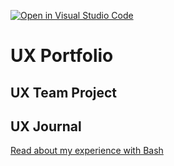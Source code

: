 [![Open in Visual Studio Code](https://classroom.github.com/assets/open-in-vscode-f059dc9a6f8d3a56e377f745f24479a46679e63a5d9fe6f495e02850cd0d8118.svg)](https://classroom.github.com/online_ide?assignment_repo_id=6804850&assignment_repo_type=AssignmentRepo)
# UX Portfolio


## UX Team Project


## UX Journal

[Read about my experience with Bash](j01/)
